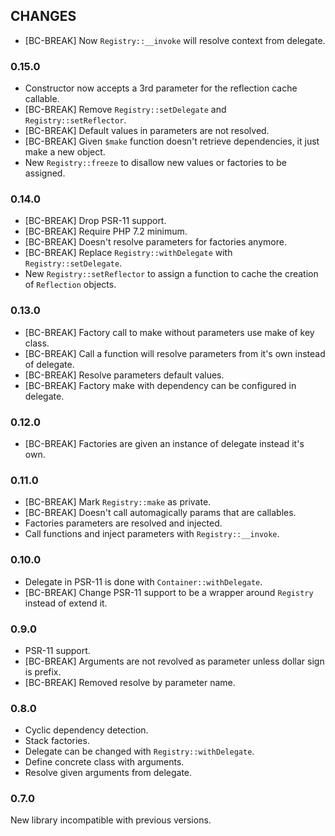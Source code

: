 ## CHANGES

 - [BC-BREAK] Now `Registry::__invoke` will resolve context from delegate.

### 0.15.0

 - Constructor now accepts a 3rd parameter for the reflection cache callable.
 - [BC-BREAK] Remove `Registry::setDelegate` and `Registry::setReflector`.
 - [BC-BREAK] Default values in parameters are not resolved.
 - [BC-BREAK] Given `$make` function doesn't retrieve dependencies, it just make a new object.
 - New `Registry::freeze` to disallow new values or factories to be assigned.

### 0.14.0

 - [BC-BREAK] Drop PSR-11 support.
 - [BC-BREAK] Require PHP 7.2 minimum.
 - [BC-BREAK] Doesn't resolve parameters for factories anymore.
 - [BC-BREAK] Replace `Registry::withDelegate` with `Registry::setDelegate`.
 - New `Registry::setReflector` to assign a function to cache the creation of `Reflection` objects.

### 0.13.0

  - [BC-BREAK] Factory call to make without parameters use make of key class.
  - [BC-BREAK] Call a function will resolve parameters from it's own instead of delegate.
  - [BC-BREAK] Resolve parameters default values.
  - [BC-BREAK] Factory make with dependency can be configured in delegate.

### 0.12.0

  - [BC-BREAK] Factories are given an instance of delegate instead it's own.

### 0.11.0

  - [BC-BREAK] Mark `Registry::make` as private.
  - [BC-BREAK] Doesn't call automagically params that are callables.
  - Factories parameters are resolved and injected.
  - Call functions and inject parameters with `Registry::__invoke`.

### 0.10.0

  - Delegate in PSR-11 is done with `Container::withDelegate`.
  - [BC-BREAK] Change PSR-11 support to be a wrapper around `Registry` instead of extend it.

### 0.9.0

  - PSR-11 support.
  - [BC-BREAK] Arguments are not revolved as parameter unless dollar sign is prefix.
  - [BC-BREAK] Removed resolve by parameter name.

### 0.8.0

  - Cyclic dependency detection.
  - Stack factories.
  - Delegate can be changed with `Registry::withDelegate`.
  - Define concrete class with arguments.
  - Resolve given arguments from delegate.

### 0.7.0

New library incompatible with previous versions.
